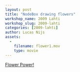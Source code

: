 ```yaml
---
layout: post
title: "NodeBox drawing flowers"
workshop_name: 2009 Lahti
workshop_slug: 2009-lahti
categories: [2009-lahti]
author: Lucas Nijs
assets:
  -
    filename: flower1.mov
    type: movie
---
```

<span style="color: #0000ee; text-decoration: underline;"><a title="Flower Power" href="http://workshops.nodebox.net/2009/wp-content/uploads/flower1.mov" target="_self">Flower Power!</a></span>
